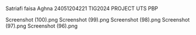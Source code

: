 
Satriafi faisa Aghna 24051204221 TIG2024 PROJECT UTS PBP

Screenshot (100).png
Screenshot (99).png
Screenshot (98).png
Screenshot (97).png
Screenshot (96).png
